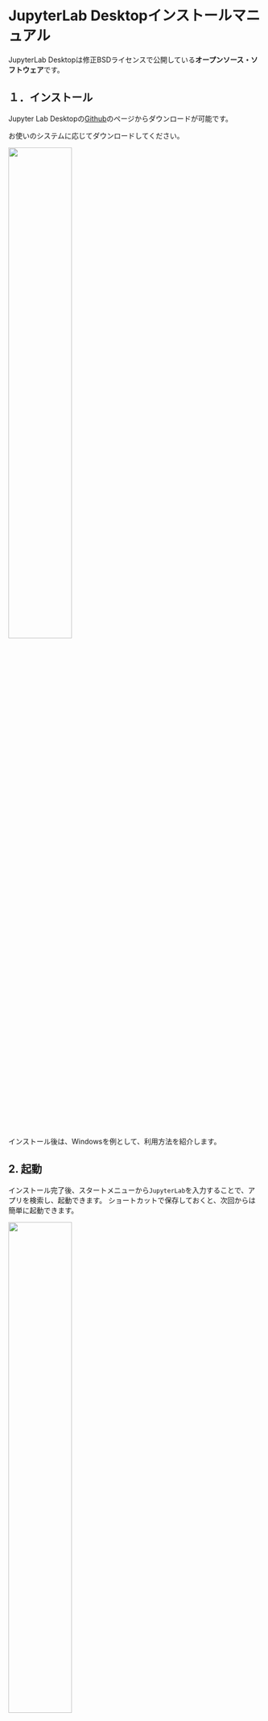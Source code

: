 # JupyterLab Desktopインストールマニュアル

JupyterLab Desktopは修正BSDライセンスで公開している**オープンソース・ソフトウェア**です。

## １．インストール

Jupyter Lab Desktopの[Github](https://github.com/jupyterlab/jupyterlab-desktop?tab=readme-ov-file)のページからダウンロードが可能です。

お使いのシステムに応じてダウンロードしてください。

<div aligh='center'>
<img src='https://drive.google.com/uc?export=view&id=1O-jadsULaZ8uW4vrM4fMLDYacXYOMqVw', width='50%'>
</div>

インストール後は、Windowsを例として、利用方法を紹介します。

## 2. 起動

インストール完了後、スタートメニューから`JupyterLab`を入力することで、アプリを検索し、起動できます。
ショートカットで保存しておくと、次回からは簡単に起動できます。

<div aligh='center'>
<img src='https://drive.google.com/uc?export=view&id=1O1m3IVN7xfPhzswDY3eejFJJc1cCXFV9', width='50%'>
</div>

## 3. 初期設定

１．もし使用中のパソコンにpythonが入っていない状態であれば、最初にpythonの環境を整える必要があります。
最初の起動画面で、下記の図で表示された`New Notebook`を選択します。

<div aligh='center'>
<img src='https://drive.google.com/uc?export=view&id=1ObolJz647uxJGUj3crGXhqZMRJasgMJ3', width='50%'>
</div>

２．設定画面に移動

続いて、下記の画面になりますが、図で示した通りに順番で設定画面に移動します。

<div aligh='center'>
<img src='https://drive.google.com/uc?export=view&id=1OetPeNhNWNdBXDjgh9dONfcMuDat1jZj', width='50%'>
</div>

３．python環境(Jupyter Server)のインストール

下記の画面に移動して、`Install`をクリックします。少し時間がかかりますが、インストールの完了を待ちます。
<div aligh='center'>
<img src='https://drive.google.com/uc?export=view&id=1Omtyl-ljxegJoe7B2gRwgzoet_7Y3W_a', width='50%'>
</div>

完了したら、下記の画面で、`Bundled Python environment`を選択した後、JupyterLabを再起動します。

<div aligh='center'>
<img src='https://drive.google.com/uc?export=view&id=1OLHKia4pVcC3x1Rk2vPp7clF-C5RDeKF', width='50%'>
</div>

これで、再起動すると、`New Notebook`を選択すると、カーネルでpython3が選択できるようになり、pythonの実行できる環境になります。

## ４．日本語化

JupyterLab Desktopは、日本語に対応していますが、マニュアルでインストールする必要があります。

１．Jupyterlabを起動し、今度は`New Session`を選択します。

<div aligh='center'>
<img src='https://drive.google.com/uc?export=view&id=1OpbJXfPLeQsEK2_UdKfDr6e24lhFw3dN', width='50%'>
</div>

２．ランチャーの画面で、ターミナルを起動します。pythonのモジュールをインストールする際も、こちらを利用します。

<div aligh='center'>
<img src='https://drive.google.com/uc?export=view&id=1OqLbcFwmRWZpV1D0dkmtkqEQQ-7W9hw8', width='50%'>
</div>


３．ターミナルを起動した後、`pip install jupyterlab-language-pack-ja-JP`を入力し、実行します。これで日本語化パッチがインストールされますが、インストールが終わったら、一度JupyterLabを再起動する必要があります。

<div aligh='center'>
<img src='https://drive.google.com/uc?export=view&id=1OumsKYWe3cx8pndX7fmfjtKzvSQRB_9D', width='50%'>
</div>

４．再起動後、`New Notebook`を開き、下記のように`Settings`->`Language`->`Japanese`を選ぶことで、メニュー画面が日本語化されます。

<img src='https://github.com/dgod1028/Tohoku_PBL/assets/16339858/ee8ac285-ef62-4d04-8f3c-f4002866cbfd' width='70%'>

## ５．環境確認

`New Notebook`を開き、コードを実行して、python環境がちゃんとインストールされていることを確認します。

<img src='https://github.com/dgod1028/Tohoku_PBL/assets/16339858/74ded377-3044-4a3a-8716-d3757e8cdd9d' width='70%'>


- (オプション）左のファイルブラウザで、好きなフォルダやファイル作成が可能です。

<img src='https://github.com/dgod1028/Tohoku_PBL/assets/16339858/4e7df92f-a51f-41fc-9a5b-5a249b3e9cb2' width='70%'>

## ６．モジュールのインストール

１．ランチャーからターミナルを起動します。
<div aligh='center'>
<img src='https://drive.google.com/uc?export=view&id=1OqLbcFwmRWZpV1D0dkmtkqEQQ-7W9hw8', width='50%'>
</div>

２．ターミナルで`pip`コマンドを活用して、インストールしたいモジュールをインストールしてください。下記は可視化ツール`seaborn`をインストールする例です。

<div aligh='center'>
<img src='https://github.com/dgod1028/Tohoku_PBL/assets/16339858/2a6a0d63-08aa-4eff-932d-2e6f9dd311f8', width='70%'>
</div>

３．インストール後は、`Notebook`で新たなモジュールを使うことが可能です。

<div aligh='center'>
<img src='https://github.com/dgod1028/Tohoku_PBL/assets/16339858/c2606f43-ac31-460e-9e69-ab7a5009d816', width='70%'>
</div>


## ７．Pytorchのインストール

深層学習モジュールの`Pytorch`をインストールする際に、<font color='crimson'>GPUが使えるかどうかによって手順が少し異なります。</font>

基本的には[pytorchのホームページ](https://pytorch.org/get-started/locally/)から、自分の環境に適している選択を行えば、最後に`Run this Command`で提示されたコマンドをコピーし、前項のモジュールのインストールと同様な方法で`pytorch`をインストールすることができます。

<div aligh='center'>
<img src='https://github.com/dgod1028/Tohoku_PBL/assets/16339858/3613120b-a96d-4a4c-9845-1e7e9cf7ae69', width='70%'>
</div>

注意点として、GPUがないパソコンでは`Compute Platform`で、`cpu`に選択する必要があります。また、GPUを使いたい場合（また、パソコンにもGPUが使える場合）、選択したCUDAと同じバージョンを別途インストールする必要があります。

必要なCUDAのバージョンは、自身のパソコンのGPUで利用可能かどうかの確認したうえで、インストールしてください。（例：[CUDA12.1のサイト](https://developer.nvidia.com/cuda-12-1-0-download-archive)）



